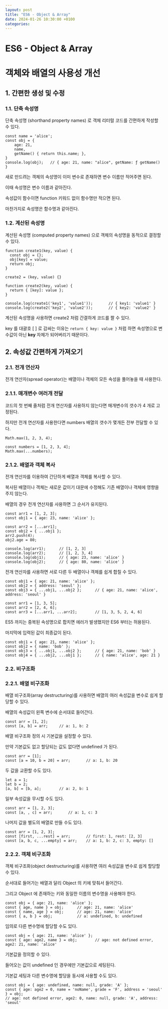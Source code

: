 ```yaml
---
layout: post
title: "ES6 - Object & Array"
date: 2024-01-26 10:30:00 +0100
categories:
---
```


# ES6 - Object & Array

# 객체와 배열의 사용성 개선

## 1. 간편한 생성 및 수정

### 1.1. 단축 속성명

단축 속성명 (shorthand property names) 로 객체 리터럴 코드를 간편하게 작성할 수 있다.

```
const name = 'alice';
const obj = {
    age: 21,
    name,
    getName() { return this.name; },
}
console.log(obj);   // { age: 21, name: "alice", getName: ƒ getName() }
```

새로 만드려는 객체의 속성명이 이미 변수로 존재하면 변수 이름만 적어주면 된다.

이때 속성명은 변수 이름과 같아진다.

속성값이 함수이면 function 키워드 없이 함수명만 적으면 된다.

마찬가지로 속성명은 함수명과 같아진다.

### 1.2. 계산된 속성명

계산된 속성명 (computed property names) 으로 객체의 속성명을 동적으로 결정할 수 있다.

```
function create1(key, value) {
  const obj = {};
  obj[key] = value;
  return obj;
}

create2 = (key, value) {}

function create2(key, value) {
  return { [key]: value };
}

console.log(create1('key1', 'value1'));       // { key1: 'value1' }
console.log(create2('key2', 'value2'));       // { key2: 'value2' }
```

계산된 속성명을 사용하면 create2 처럼 간결하게 코드를 짤 수 있다.

key 를 대괄호 [ ] 로 감싸는 이유는 `return { key: value }` 처럼 하면 속성명으로 변수값이 아닌 **key** 자체가 되어버리기 때문이다.

## 2. 속성값 간편하게 가져오기

### 2.1. 전개 연산자

전개 연산자(spread operator)는 배열이나 객체의 모든 속성을 풀어놓을 때 사용한다.

### 2.1.1. 매개변수 여러개 전달

코드의 첫 번째 줄처럼 전개 연산자를 사용하지 않는다면 매개변수의 갯수가 4 개로 고정된다.

하지만 전개 연산자를 사용한다면 numbers 배열의 갯수가 몇개든 전부 전달할 수 있다.

```
Math.max(1, 2, 3, 4);

const numbers = [1, 2, 3, 4];
Math.max(...numbers);
```

### 2.1.2. 배열과 객체 복사

전개 연산자를 이용하여 간단하게 배열과 객체를 복사할 수 있다.

복사된 배열이나 객체는 새로운 값이기 대문에 수정해도 기존 배열이나 객체에 영향을 주지 않는다.

배열의 경우 전개 연산자를 사용하면 그 순서가 유지된다.

```
const arr1 = [1, 2, 3];
const obj1 = { age: 23, name: 'alice' };

const arr2 = [...arr1];
const obj2 = { ...obj1 };
arr2.push(4);
obj2.age = 80;

console.log(arr1);      // [1, 2, 3]
console.log(arr2);      // [1, 2, 3, 4]
console.log(obj1);      // { age: 23, name: 'alice' }
console.log(obj2);      // { age: 80, name: 'alice' }
```

전개 연산자를 사용하면 서로 다른 두 배열이나 객체를 쉽게 합칠 수 있다.

```
const obj1 = { age: 21, name: 'alice' };
const obj2 = { address: 'seoul' };
const obj3 = { ...obj1, ...obj2 };      // { age: 21, name: 'alice', address: 'seoul' }

const arr1 = [1, 3, 5];
const arr2 = [2, 4, 6];
const arr3 = [...arr1, ...arr2];        // [1, 3, 5, 2, 4, 6]
```

ES5 까지는 중복된 속성명으로 합치면 에러가 발생했지만 ES6 부터는 허용된다.

마지막에 입력된 값이 최종값이 된다.

```
const obj1 = { age: 21, name: 'alice' };
const obj2 = { name: 'bob' };
const obj3 = { ...obj1, ...obj2 };      // { age: 21, name: 'bob' }
const obj4 = { ...obj2, ...obj1 };      // { name: 'alice', age: 21 }
```

### 2.2. 비구조화

### 2.2.1. 배열 비구조화

배열 비구조화(array destructuring)를 사용하면 배열의 여러 속성값을 변수로 쉽게 할당할 수 있다.

배열의 속성값이 왼쪽 변수에 순서대로 들어간다.

```
const arr = [1, 2];
const [a, b] = arr;     // a: 1, b: 2
```

배열 비구조화 정의 시 기본값을 설정할 수 있다.

만약 기본값도 없고 할당되는 값도 없다면 undefined 가 된다.

```
const arr = [1];
const [a = 10, b = 20] = arr;       // a: 1, b: 20
```

두 값을 교환할 수도 있다.

```
let a = 1;
let b = 2;
[a, b] = [b, a];        // a: 2, b: 1
```

일부 속성값을 무시할 수도 있다.

```
const arr = [1, 2, 3];
const [a, , c] = arr;       // a: 1, c: 3
```

나머지 값을 별도의 배열로 만들 수도 있다.

```
const arr = [1, 2, 3];
const [first, ...rest] = arr;       // first: 1, rest: [2, 3]
const [a, b, c, ...empty] = arr;    // a: 1, b: 2, c: 3, empty: []
```

### 2.2.2. 객체 비구조화

객체 비구조화(object destructuring)를 사용하면 여러 속성값을 변수로 쉽게 할당할 수 있다.

순서대로 들어가는 배열과 달리 Object 의 키에 맞춰서 들어간다.

그리고 Object 에 존재하는 키와 동일한 이름의 변수명을 사용해야 한다.

```
const obj = { age: 21, name: 'alice' };
const { age, name } = obj;      // age: 21, name: 'alice'
const { name, age } = obj;      // age: 21, name: 'alice'
const { a, b } = obj;           // a: undefined, b: undefined
```

임의로 다른 변수명에 할당할 수도 있다.

```
const obj = { age: 21, name: 'alice' };
const { age: age2, name } = obj;        // age: not defined error, age2: 21, name: 'alice'
```

기본값을 정의할 수 있다.

들어오는 값이 undefined 인 경우에만 기본값으로 세팅된다.

기본값 세팅과 다른 변수명에 할당을 동시에 사용할 수도 있다.

```
const obj = { age: undefined, name: null, grade: 'A' };
const { age: age2 = 0, name = 'noName', grade = 'F', address = 'seoul' } = obj;
// age: not defined error, age2: 0, name: null, grade: 'A', address: 'seoul'
```
